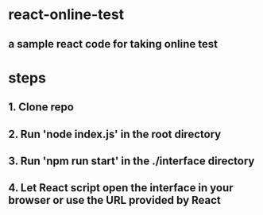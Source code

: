 # react-online-test

## a sample react code for taking online test

# steps

## 1. Clone repo

## 2. Run 'node index.js' in the root directory

## 3. Run 'npm run start' in the ./interface directory

## 4. Let React script open the interface in your browser or use the URL provided by React

